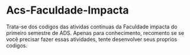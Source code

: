 # Acs-Faculdade-Impacta

Trata-se dos codigos das atividas continuas da Faculdade impacta do primeiro semestre de ADS. Apenas para conhecimento, recomento se se você precisar fazer essas atividades, tente desenvolver seus proprios codigos. 
